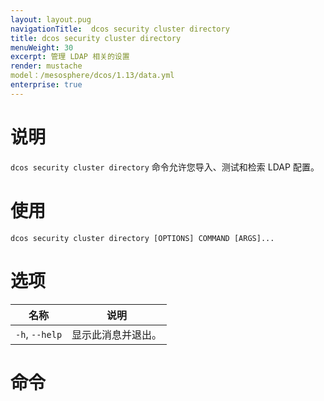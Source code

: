```yaml
---
layout: layout.pug
navigationTitle:  dcos security cluster directory 
title: dcos security cluster directory
menuWeight: 30
excerpt: 管理 LDAP 相关的设置 
render: mustache
model：/mesosphere/dcos/1.13/data.yml
enterprise: true
---
```


# 说明

`dcos security cluster directory` 命令允许您导入、测试和检索 LDAP 配置。

# 使用

```
dcos security cluster directory [OPTIONS] COMMAND [ARGS]...
```


# 选项

| 名称 | 说明 |
|------|-------------------|
| `-h`, `--help`| 显示此消息并退出。|

# 命令


